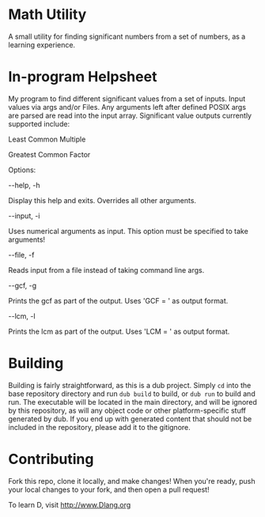 # Math Utility
A small utility for finding significant numbers from a set of numbers, as a learning experience.

# In-program Helpsheet
My program to find different significant values from a set of inputs.
Input values via args and/or Files. Any arguments left after defined POSIX args are parsed
are read into the input array.
Significant value outputs currently supported include:

   Least Common Multiple
	
   Greatest Common Factor

Options:

--help, -h

 Display this help and exits. Overrides all other arguments.
		
--input, -i

   Uses numerical arguments as input. This option must be specified to take arguments!
		
--file, -f

   Reads input from a file instead of taking command line args.
		
--gcf, -g

   Prints the gcf as part of the output. Uses 'GCF = <output>' as output format.
		
--lcm, -l

  Prints the lcm as part of the output. Uses 'LCM = <output>' as output format.

# Building
Building is fairly straightforward, as this is a dub project. Simply ```cd``` into the base repository directory and run ```dub build``` to build, or ```dub run``` to build and run. The executable will be located in the main directory, and will be ignored by this repository, as will any object code or other platform-specific stuff generated by dub. If you end up with generated content that should not be included in the repository, please add it to the gitignore.

# Contributing
Fork this repo, clone it locally, and make changes! When you're ready, push your local changes to your fork, and then open a pull request!

To learn D, visit http://www.Dlang.org

